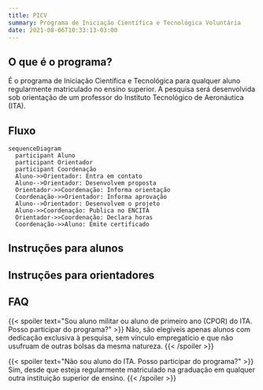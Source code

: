 ```yaml
---
title: PICV
summary: Programa de Iniciação Científica e Tecnológica Voluntária
date: 2021-08-06T10:33:13-03:00
---
```


## O que é o programa?

É o programa de Iniciação Científica e Tecnológica para qualquer aluno
regularmente matriculado no ensino superior.  A pesquisa será desenvolvida sob
orientação de um professor do Instituto Tecnológico de Aeronáutica (ITA).

## Fluxo

```mermaid
sequenceDiagram
  participant Aluno
  participant Orientador
  participant Coordenação
  Aluno->>Orientador: Entra em contato
  Aluno-->Orientador: Desenvolvem proposta
  Orientador->>Coordenação: Informa orientação
  Coordenação->>Orientador: Informa aprovação
  Aluno-->Orientador: Desenvolvem o projeto
  Aluno->>Coordenação: Publica no ENCITA
  Orientador->>Coordenação: Declara horas
  Coordenação->>Aluno: Emite certificado
```

## Instruções para alunos

## Instruções para orientadores

## FAQ

{{< spoiler text="Sou aluno militar ou aluno de primeiro ano (CPOR) do ITA. Posso participar do programa?" >}}
  Não, são elegíveis apenas alunos com dedicação exclusiva à pesquisa, sem
  vínculo empregatício e que não usufruam de outras bolsas da mesma natureza.
{{< /spoiler >}}

{{< spoiler text="Não sou aluno do ITA. Posso participar do programa?" >}}
  Sim, desde que esteja regularmente matriculado na graduação em qualquer outra instituição superior de ensino.
{{< /spoiler >}}
